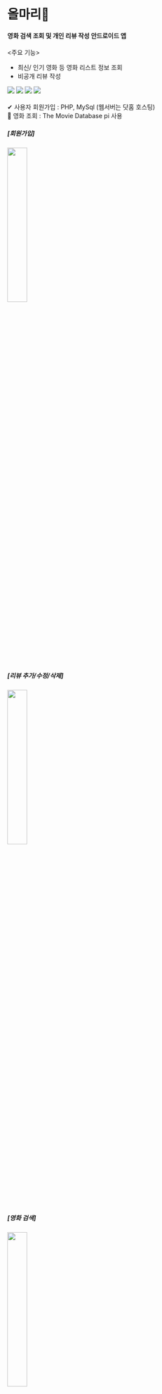 # 올마리🍿

#### 영화 검색 조회 및 개인 리뷰 작성 안드로이드 앱

<주요 기능>
- 최신/ 인기 영화 등 영화 리스트 정보 조회
- 비공개 리뷰 작성 

<div>
  <img src="https://img.shields.io/badge/Android%20Studio-3DDC84?style=plastic-square&logo=Android Studio&logoColor=white"/>
  <img src="https://img.shields.io/badge/Kotlin-7F52FF?style=plastic-square&logo=Kotlin&logoColor=white"/>
  <img src="https://img.shields.io/badge/PHP-777BB4?style=plastic-square&logo=PHP&logoColor=white"/>
  <img src="https://img.shields.io/badge/MySQL-4479A1?style=plastic-square&logo=MySQL&logoColor=white"/>
</div>
<br/>
✔ 사용자 회원가입 : PHP, MySql (웹서버는 닷홈 호스팅)<br/>
📌 영화 조회 : The Movie Database pi 사용<br/>


##### [회원가입]
<img width="30%" src="https://user-images.githubusercontent.com/96411866/222940984-c7af1cff-7f3a-42e9-a623-0e00c7ba2409.gif"/>

##### [리뷰 추가/수정/삭제]
<img width="30%" src="https://user-images.githubusercontent.com/96411866/222940982-41a66fcd-3ad8-44cf-9be2-478b46d4a282.gif"/>

##### [영화 검색]
<img width="30%" src="https://user-images.githubusercontent.com/96411866/222940985-ec83ac16-24bf-4aea-ba1b-d2d5a35a1045.gif"/>

